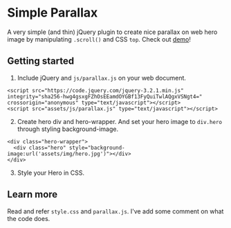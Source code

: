 # Simple Parallax

A very simple (and thin) jQuery plugin to create nice parallax on web hero image by manipulating `.scroll()` and CSS `top`. Check out [demo](https://icem4nn.github.io/Simple-Parallax/)!

## Getting started
1. Include jQuery and `js/parallax.js` on your web document.
```
<script src="https://code.jquery.com/jquery-3.2.1.min.js" integrity="sha256-hwg4gsxgFZhOsEEamdOYGBf13FyQuiTwlAQgxVSNgt4=" crossorigin="anonymous" type="text/javascript"></script>
<script src="assets/js/parallax.js" type="text/javascript"></script>
```
2. Create hero div and hero-wrapper. And set your hero image to `div.hero` through styling background-image.
```
<div class="hero-wrapper">
  <div class="hero" style="background-image:url('assets/img/hero.jpg')"></div>
</div>
```
3. Style your Hero in CSS.

## Learn more
Read and refer `style.css` and `parallax.js`. I've add some comment on what the code does.
